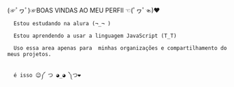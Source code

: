   (☞ﾟヮﾟ)☞BOAS VINDAS AO MEU PERFIl ☜(ﾟヮﾟ☜)❤

      Estou estudando na alura (¬_¬ )

      Estou aprendendo a usar a linguagem JavaScript (T_T)

      Uso essa area apenas para  minhas organizações e compartilhamento do meus projetos.    


      é isso 😉༼ つ ◕_◕ ༽つ❤

